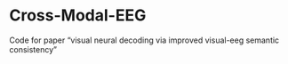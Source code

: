 # Cross-Modal-EEG
Code for paper “visual neural decoding via improved visual-eeg semantic consistency”
